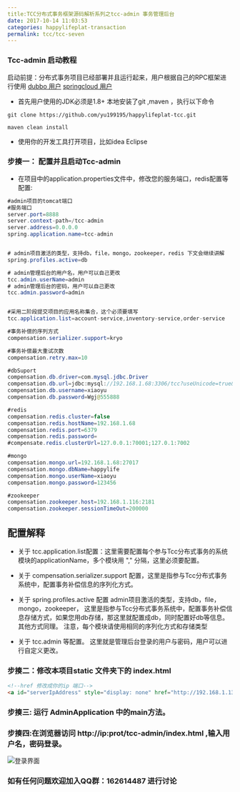 ```yaml
---
title:TCC分布式事务框架源码解析系列之tcc-admin 事务管理后台
date: 2017-10-14 11:03:53
categories: happylifeplat-transaction
permalink: tcc/tcc-seven
---
```


### Tcc-admin 启动教程
启动前提：分布式事务项目已经部署并且运行起来，用户根据自己的RPC框架进行使用
[dubbo 用户](https://github.com/yu199195/happylifeplat-tcc/wiki/dubbo%E7%94%A8%E6%88%B7%E6%8C%87%E5%8D%97)
 [springcloud 用户](https://github.com/yu199195/happylifeplat-tcc/wiki/springcloud%E7%94%A8%E6%88%B7%E6%8C%87%E5%8D%97)


* 首先用户使用的JDK必须是1.8+  本地安装了git ,maven ，执行以下命令

```
git clone https://github.com/yu199195/happylifeplat-tcc.git

maven clean install
```

* 使用你的开发工具打开项目，比如idea Eclipse

### 步揍一：  配置并且启动Tcc-admin
* 在项目中的application.properties文件中，修改您的服务端口，redis配置等配置:

```java
#admin项目的tomcat端口
#服务端口
server.port=8888
server.context-path=/tcc-admin
server.address=0.0.0.0
spring.application.name=tcc-admin


# admin项目激活的类型，支持db，file，mongo，zookeeper，redis 下文会继续讲解
spring.profiles.active=db

# admin管理后台的用户名，用户可以自己更改
tcc.admin.userName=admin
# admin管理后台的密码，用户可以自己更改
tcc.admin.password=admin


#采用二阶段提交项目的应用名称集合，这个必须要填写
tcc.application.list=account-service,inventory-service,order-service

#事务补偿的序列方式
compensation.serializer.support=kryo

#事务补偿最大重试次数
compensation.retry.max=10

#dbSuport
compensation.db.driver=com.mysql.jdbc.Driver
compensation.db.url=jdbc:mysql://192.168.1.68:3306/tcc?useUnicode=true&amp;characterEncoding=utf8
compensation.db.username=xiaoyu
compensation.db.password=Wgj@555888

#redis
compensation.redis.cluster=false
compensation.redis.hostName=192.168.1.68
compensation.redis.port=6379
compensation.redis.password=
#compensate.redis.clusterUrl=127.0.0.1:70001;127.0.1:7002

#mongo
compensation.mongo.url=192.168.1.68:27017
compensation.mongo.dbName=happylife
compensation.mongo.userName=xiaoyu
compensation.mongo.password=123456

#zookeeper
compensation.zookeeper.host=192.168.1.116:2181
compensation.zookeeper.sessionTimeOut=200000

```

## 配置解释



* 关于 tcc.application.list配置：这里需要配置每个参与Tcc分布式事务的系统模块的applicationName，多个模块用 "," 分隔，这里必须要配置。

* 关于 compensation.serializer.support 配置，这里是指参与Tcc分布式事务系统中，配置事务补偿信息的序列化方式。

* 关于 spring.profiles.active 配置 admin项目激活的类型，支持db，file，mongo，zookeeper，
  这里是指参与Tcc分布式事务系统中，配置事务补偿信息存储方式，如果您用db存储，那这里就配置成db，同时配置好db等信息。 其他方式同理。 注意，每个模块请使用相同的序列化方式和存储类型

* 关于 tcc.admin 等配置。 这里就是管理后台登录的用户与密码，用户可以进行自定义更改。


### 步揍二：修改本项目static 文件夹下的 index.html

```html
<!--href 修改成你的ip 端口-->
<a id="serverIpAddress" style="display: none" href="http://192.168.1.132:8888/admin">
```


### 步揍三: 运行 AdminApplication 中的main方法。


### 步揍四:在浏览器访问  http://ip:prot/tcc-admin/index.html  ,输入用户名，密码登录。


![登录界面](https://yu199195.github.io/images/happylifeplat-transaction/txlogin.png)








### 如有任何问题欢迎加入QQ群：162614487 进行讨论
